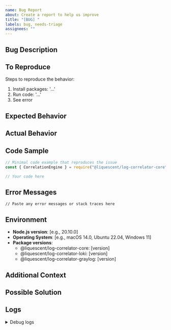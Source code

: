 ```yaml
---
name: Bug Report
about: Create a report to help us improve
title: "[BUG] "
labels: bug, needs-triage
assignees: ""
---
```


## Bug Description

<!-- A clear and concise description of what the bug is -->

## To Reproduce

Steps to reproduce the behavior:

1. Install packages: '...'
2. Run code: '...'
3. See error

## Expected Behavior

<!-- A clear and concise description of what you expected to happen -->

## Actual Behavior

<!-- What actually happened -->

## Code Sample

```javascript
// Minimal code example that reproduces the issue
const { CorrelationEngine } = require("@liquescent/log-correlator-core");

// Your code here
```

## Error Messages

```
// Paste any error messages or stack traces here
```

## Environment

- **Node.js version**: [e.g., 20.10.0]
- **Operating System**: [e.g., macOS 14.0, Ubuntu 22.04, Windows 11]
- **Package versions**:
  - @liquescent/log-correlator-core: [version]
  - @liquescent/log-correlator-loki: [version]
  - @liquescent/log-correlator-graylog: [version]

## Additional Context

<!-- Add any other context about the problem here -->

## Possible Solution

<!-- If you have suggestions on how to fix the bug, please describe them here -->

## Logs

<details>
<summary>Debug logs</summary>

```
// Paste debug logs here if applicable
```

</details>
